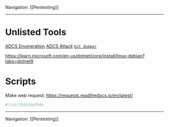 Navigation: [[Pentesting]]

---
# Unlisted Tools
[ADCS Enumeration](https://github.com/GhostPack/Certify)
[ADCS Attack](https://github.com/ly4k/Certipy)
[`Git dumper`](https://github.com/arthaud/git-dumper)

https://learn.microsoft.com/en-us/dotnet/core/install/linux-debian?tabs=dotnet9

# Scripts
Make web request:
https://requests.readthedocs.io/en/latest/
```python
#!/usr/bin/python

```

---
Navigation: [[Pentesting]]